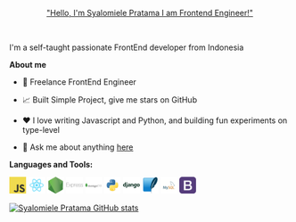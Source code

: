 <p align="center"><a href="https://syalomielepratama.github.io">"Hello, I'm Syalomiele Pratama I am Frontend Engineer!"</a></p>

<br />

I'm a self-taught passionate FrontEnd developer from Indonesia

**About me**

- 💼 Freelance FrontEnd Engineer 

- 📈 Built Simple Project, give me stars on GitHub

- ❤️ I love writing Javascript and Python, and building fun experiments on type-level

- 💬 Ask me about anything [here](https://syalomielepratama.github.io)

**Languages and Tools:** 

<code><img height="30" alt="javascript" src="https://raw.githubusercontent.com/github/explore/main/topics/javascript/javascript.png"></code>
<code><img height="30" alt="react" src="https://raw.githubusercontent.com/github/explore/main/topics/react/react.png"></code>
<code><img height="30" alt="nodejs" src="https://raw.githubusercontent.com/github/explore/main/topics/nodejs/nodejs.png"></code>
<code><img height="30" alt="express" src="https://raw.githubusercontent.com/github/explore/main/topics/express/express.png"></code>
<code><img height="30" alt="mongodb" src="https://raw.githubusercontent.com/github/explore/main/topics/mongodb/mongodb.png"></code>
<code><img height="30" alt="python" src="https://raw.githubusercontent.com/github/explore/main/topics/python/python.png"></code>
<code><img height="30" alt="django" src="https://raw.githubusercontent.com/github/explore/main/topics/django/django.png"></code>
<code><img height="30" alt="sqlite" src="https://raw.githubusercontent.com/github/explore/main/topics/sqlite/sqlite.png"></code>
<code><img height="30" alt="mysql" src="https://raw.githubusercontent.com/github/explore/main/topics/mysql/mysql.png"></code>
<code><img height="30" alt="bootstrap" src="https://raw.githubusercontent.com/github/explore/main/topics/bootstrap/bootstrap.png"></code>

[![Syalomiele Pratama GitHub stats](https://github-readme-stats.vercel.app/api?username=syalomielepratama)](https://github.com/anuraghazra/github-readme-stats)

